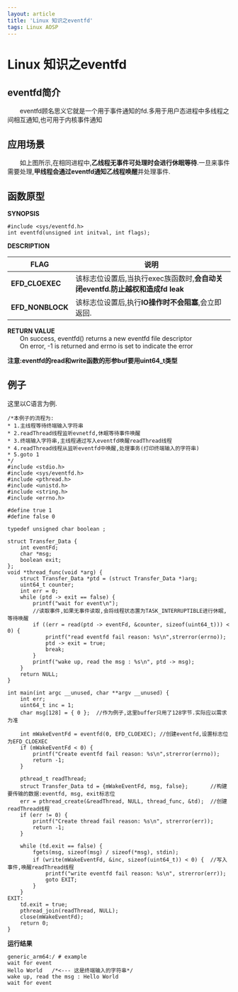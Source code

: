 ```yaml
---
layout: article
title: 'Linux 知识之eventfd'
tags: Linux AOSP
---
```



# Linux 知识之eventfd

## eventfd简介
  eventfd顾名思义它就是一个用于事件通知的fd.多用于用户态进程中多线程之间相互通知,也可用于内核事件通知
  
## 应用场景

  如上图所示,在相同进程中,**乙线程无事件可处理时会进行休眠等待**.一旦来事件需要处理,**甲线程会通过eventfd通知乙线程唤醒**并处理事件.

## [](https://zhenkunhuang.github.io/2019/04/20/linux-eventfd/#函数原型 "函数原型")函数原型

**SYNOPSIS**
```
#include <sys/eventfd.h>
int eventfd(unsigned int initval, int flags);
```
**DESCRIPTION**

| FLAG             | 说明                            |
| ---------------- | --------------------------------------------------- |
| **EFD_CLOEXEC**  | 该标志位设置后,当执行exec族函数时,**会自动关闭eventfd.防止越权和造成fd leak** |
| **EFD_NONBLOCK** | 该标志位设置后,执行**IO操作时不会阻塞**,会立即返回.                      |

**RETURN VALUE**  
  On success, eventfd() returns a new eventfd file descriptor  
  On error, -1 is returned and errno is set to indicate the error

**注意:eventfd的read和write函数的形参buf要用uint64_t类型**


## 例子

这里以C语言为例.
  
```
/*本例子的流程为: 
* 1.主线程等待终端输入字符串
* 2.readThread线程监听evnetfd,休眠等待事件唤醒
* 3.终端输入字符串,主线程通过写入eventfd唤醒readThread线程
* 4.readThread线程从监听eventfd中唤醒,处理事务(打印终端输入的字符串)
* 5.goto 1
*/
#include <stdio.h>
#include <sys/eventfd.h>
#include <pthread.h>
#include <unistd.h>
#include <string.h>
#include <errno.h>

#define true 1
#define false 0

typedef unsigned char boolean ;

struct Transfer_Data {
	int eventFd;
	char *msg;
	boolean exit;
};
void *thread_func(void *arg) {  
	struct Transfer_Data *ptd = (struct Transfer_Data *)arg;
	uint64_t counter;
	int err = 0;
	while (ptd -> exit == false) {
		printf("wait for event\n");
		//读取事件,如果无事件读取,会将线程状态置为TASK_INTERRUPTIBLE进行休眠,等待唤醒
		if ((err = read(ptd -> eventFd, &counter, sizeof(uint64_t))) < 0) {	
			printf("read eventfd fail reason: %s\n",strerror(errno));
			ptd -> exit = true;
			break;
		}
		printf("wake up, read the msg : %s\n", ptd -> msg);
	}
	return NULL;
}  

int main(int argc __unused, char **argv __unused) {
	int err;
	uint64_t inc = 1;
	char msg[128] = { 0 };  //作为例子,这里buffer只用了128字节.实际应以需求为准
	
	int mWakeEventFd = eventfd(0, EFD_CLOEXEC); //创建eventfd,设置标志位为EFD_CLOEXEC
	if (mWakeEventFd < 0) {
		printf("Create eventfd fail reason: %s\n",strerror(errno));
		return -1;
	}

	pthread_t readThread;
	struct Transfer_Data td = {mWakeEventFd, msg, false};       //构建要传输的数据:eventfd, msg, exit标志位
	err = pthread_create(&readThread, NULL, thread_func, &td);  //创建readThread线程
	if (err != 0) {
		printf("Create thread fail reason: %s\n", strerror(err));
		return -1;
	}

	while (td.exit == false) {
		fgets(msg, sizeof(msg) / sizeof(*msg), stdin);
		if (write(mWakeEventFd, &inc, sizeof(uint64_t)) < 0) {  //写入事件,唤醒readThread线程
			printf("write eventfd fail reason: %s\n", strerror(err));
			goto EXIT;
		}
	}
EXIT:
	td.exit = true;
	pthread_join(readThread, NULL);
	close(mWakeEventFd);
	return 0;
}
```

**运行结果**
```
generic_arm64:/ # example
wait for event
Hello World	  /*<--- 这是终端输入的字符串*/
wake up, read the msg : Hello World
wait for event